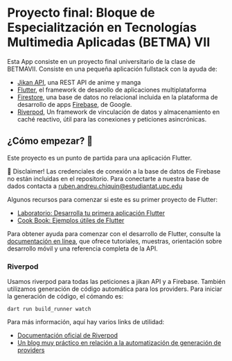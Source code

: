 # Proyecto final:  Bloque de Especialitzación en Tecnologías Multimedia Aplicadas (BETMA) VII

Esta App consiste en un proyecto final universitario de la clase de BETMAVII. Consiste en una pequeña aplicación fullstack con la ayuda de:

- [Jikan API](https://jikan.moe/), una REST API de anime y manga
- [Flutter](flutter.dev), el framework de desarollo de aplicaciones multiplataforma
- [Firestore](https://firebase.google.com/products/firestore), una base de datos no relacional incluida en la plataforma de desarrollo de apps [Firebase](https://firebase.google.com/), de Google. 
- [Riverpod](https://riverpod.dev/), Un framework de vinculación de datos y almacenamiento en caché reactivo, útil para las conexiones y peticiones asincrónicas.

## ¿Cómo empezar? 🚀

Este proyecto es un punto de partida para una aplicación Flutter.

🚨 Disclaimer! Las credenciales de conexión a la base de datos de Firebase no están incluidas en el repositorio. Para conectarte a nuestra base de dados contacta a ruben.andreu.chiquin@estudiantat.upc.edu

Algunos recursos para comenzar si este es su primer proyecto de Flutter:

- [Laboratorio: Desarrolla tu primera aplicación Flutter](https://docs.flutter.dev/get-started/codelab)
- [Cook Book: Ejemplos útiles de Flutter](https://docs.flutter.dev/cookbook)

Para obtener ayuda para comenzar con el desarrollo de Flutter, consulte la
[documentación en línea](https://docs.flutter.dev/), que ofrece tutoriales,
muestras, orientación sobre desarrollo móvil y una referencia completa de la API.


### Riverpod

Usamos riverpod para todas las peticiones a jikan API y a Firebase. También utilizamos generación de código automática para los providers. Para iniciar la generación de código, el cómando es:

```dart run build_runner watch```

Para más información, aquí hay varios links de utilidad:

- [Documentación oficial de Riverpod](https://docs-v2.riverpod.dev/docs/getting_started)
- [Un blog muy práctico en relación a la automatización de generación de providers](https://codewithandrea.com/articles/flutter-riverpod-generator/)
